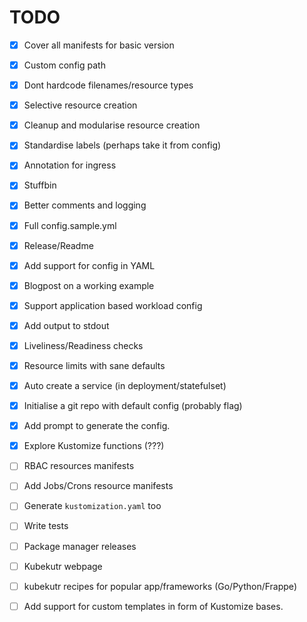 # TODO

- [X] Cover all manifests for basic version

- [X] Custom config path

- [X] Dont hardcode filenames/resource types

- [X] Selective resource creation

- [X] Cleanup and modularise resource creation

- [X] Standardise labels (perhaps take it from config)

- [X] Annotation for ingress

- [X] Stuffbin

- [X] Better comments and logging

- [X] Full config.sample.yml

- [X] Release/Readme

- [X] Add support for config in YAML

- [x] Blogpost on a working example

- [x] Support application based workload config

- [x] Add output to stdout

- [x] Liveliness/Readiness checks

- [x] Resource limits with sane defaults

- [x] Auto create a service (in deployment/statefulset)

- [x] Initialise a git repo with default config (probably flag)

- [x] Add prompt to generate the config.

- [x] Explore Kustomize functions (???)

- [ ] RBAC resources manifests

- [ ] Add Jobs/Crons resource manifests

- [ ] Generate `kustomization.yaml` too

- [ ] Write tests

- [ ] Package manager releases

- [ ] Kubekutr webpage

- [ ] kubekutr recipes for popular app/frameworks (Go/Python/Frappe)

- [ ] Add support for custom templates in form of Kustomize bases.
